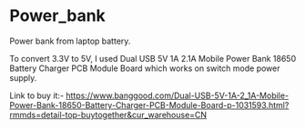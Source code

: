 # Power_bank
Power bank from laptop battery.

To convert 3.3V to 5V, I used Dual USB 5V 1A 2.1A Mobile Power Bank 18650 Battery Charger PCB Module Board which works on switch mode power supply.

Link to buy it:-
https://www.banggood.com/Dual-USB-5V-1A-2_1A-Mobile-Power-Bank-18650-Battery-Charger-PCB-Module-Board-p-1031593.html?rmmds=detail-top-buytogether&cur_warehouse=CN
